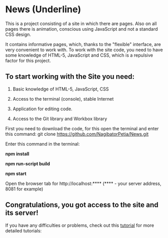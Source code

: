 
# News (Underline)

This is a project consisting of a site in which there are pages. Also on all pages there is animation, conscious using JavaScript and not a standard CSS design.

It contains informative pages, which, thanks to the "flexible" interface, are very convenient to work with.
To work with the site code, you need to have some knowledge of HTML-5, JavaScript and CSS, which is a repulsive factor for this project.

## To start working with the Site you need:

1. Basic knowledge of HTML-5, JavaScript, CSS

2. Access to the terminal (console), stable Internet

3. Application for editing code.

4. Access to the Git library and Workbox library

First you need to download the code, for this open the terminal and enter this command: git clone https://github.com/NagibatorPetia/News.git

Enter this command in the terminal: 

**npm install**

**npm run-script build**

**npm start**

Open the browser tab for http://localhost:**** (**** - your server address, 8081 for example)

## Congratulations, you got access to the site and its server!

If you have any difficulties or problems, check out this [tutorial](https://codelabs.developers.google.com/codelabs/workbox-lab/#0) for more detailed tutorials: 
